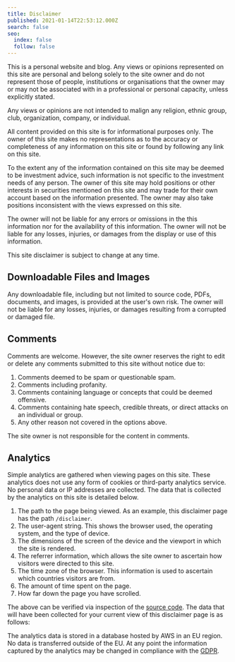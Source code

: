 ```yaml
---
title: Disclaimer
published: 2021-01-14T22:53:12.000Z
search: false
seo:
  index: false
  follow: false
---
```


This is a personal website and blog. Any views or opinions represented on this site are personal and belong solely to
the site owner and do not represent those of people, institutions or organisations that the owner may or may not be
associated with in a professional or personal capacity, unless explicitly stated.

Any views or opinions are not intended to malign any religion, ethnic group, club, organization, company, or individual.

All content provided on this site is for informational purposes only. The owner of this site makes no representations as
to the accuracy or completeness of any information on this site or found by following any link on this site.

To the extent any of the information contained on this site may be deemed to be investment advice, such information is
not specific to the investment needs of any person. The owner of this site may hold positions or other interests in
securities mentioned on this site and may trade for their own account based on the information presented. The owner may
also take positions inconsistent with the views expressed on this site.

The owner will not be liable for any errors or omissions in the this information nor for the availability of this
information. The owner will not be liable for any losses, injuries, or damages from the display or use of this
information.

This site disclaimer is subject to change at any time.

## Downloadable Files and Images

Any downloadable file, including but not limited to source code, PDFs, documents, and images, is provided at the user's
own risk. The owner will not be liable for any losses, injuries, or damages resulting from a corrupted or damaged file.

## Comments

Comments are welcome. However, the site owner reserves the right to edit or delete any comments submitted to this site
without notice due to:

1. Comments deemed to be spam or questionable spam.
1. Comments including profanity.
1. Comments containing language or concepts that could be deemed offensive.
1. Comments containing hate speech, credible threats, or direct attacks on an individual or group.
1. Any other reason not covered in the options above.

The site owner is not responsible for the content in comments.

## Analytics

Simple analytics are gathered when viewing pages on this site. These analytics does not use any form of cookies or
third-party analytics service. No personal data or IP addresses are collected. The data that is collected by the
analytics on this site is detailed below.

1. The path to the page being viewed. As an example, this disclaimer page has the path `/disclaimer`.
1. The user-agent string. This shows the browser used, the operating system, and the type of device.
1. The dimensions of the screen of the device and the viewport in which the site is rendered.
1. The referrer information, which allows the site owner to ascertain how visitors were directed to this site.
1. The time zone of the browser. This information is used to ascertain which countries visitors are from.
1. The amount of time spent on the page.
1. How far down the page you have scrolled.

The above can be verified via inspection of the [source
code](https://github.com/BlakeRain/blakerain.com/blob/main/components/Analytics.tsx). The data that will have been
collected for your current view of this disclaimer page is as follows:

<AnalyticsInformation />

The analytics data is stored in a database hosted by AWS in an EU region. No data is transferred outside of the EU.
At any point the information captured by the analytics may be changed in compliance with the [GDPR](https://gdpr-info.eu/).
